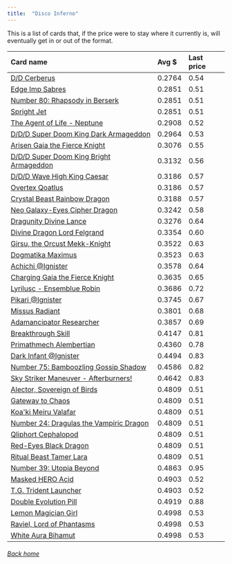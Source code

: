 ```yaml
---
title:  "Disco Inferno"
---
```


This is a list of cards that, if the price were to stay where it currently is, will eventually get in or out of the format.

| Card name | Avg $ | Last price |
| :-- | :-- | :-- |
[D/D Cerberus](https://db.ygoprodeck.com/card/?search=D/D%20Cerberus) | 0.2764 | 0.54 |
[Edge Imp Sabres](https://db.ygoprodeck.com/card/?search=Edge%20Imp%20Sabres) | 0.2851 | 0.51 |
[Number 80: Rhapsody in Berserk](https://db.ygoprodeck.com/card/?search=Number%2080:%20Rhapsody%20in%20Berserk) | 0.2851 | 0.51 |
[Spright Jet](https://db.ygoprodeck.com/card/?search=Spright%20Jet) | 0.2851 | 0.51 |
[The Agent of Life - Neptune](https://db.ygoprodeck.com/card/?search=The%20Agent%20of%20Life%20-%20Neptune) | 0.2908 | 0.52 |
[D/D/D Super Doom King Dark Armageddon](https://db.ygoprodeck.com/card/?search=D/D/D%20Super%20Doom%20King%20Dark%20Armageddon) | 0.2964 | 0.53 |
[Arisen Gaia the Fierce Knight](https://db.ygoprodeck.com/card/?search=Arisen%20Gaia%20the%20Fierce%20Knight) | 0.3076 | 0.55 |
[D/D/D Super Doom King Bright Armageddon](https://db.ygoprodeck.com/card/?search=D/D/D%20Super%20Doom%20King%20Bright%20Armageddon) | 0.3132 | 0.56 |
[D/D/D Wave High King Caesar](https://db.ygoprodeck.com/card/?search=D/D/D%20Wave%20High%20King%20Caesar) | 0.3186 | 0.57 |
[Overtex Qoatlus](https://db.ygoprodeck.com/card/?search=Overtex%20Qoatlus) | 0.3186 | 0.57 |
[Crystal Beast Rainbow Dragon](https://db.ygoprodeck.com/card/?search=Crystal%20Beast%20Rainbow%20Dragon) | 0.3188 | 0.57 |
[Neo Galaxy-Eyes Cipher Dragon](https://db.ygoprodeck.com/card/?search=Neo%20Galaxy-Eyes%20Cipher%20Dragon) | 0.3242 | 0.58 |
[Dragunity Divine Lance](https://db.ygoprodeck.com/card/?search=Dragunity%20Divine%20Lance) | 0.3276 | 0.64 |
[Divine Dragon Lord Felgrand](https://db.ygoprodeck.com/card/?search=Divine%20Dragon%20Lord%20Felgrand) | 0.3354 | 0.60 |
[Girsu, the Orcust Mekk-Knight](https://db.ygoprodeck.com/card/?search=Girsu,%20the%20Orcust%20Mekk-Knight) | 0.3522 | 0.63 |
[Dogmatika Maximus](https://db.ygoprodeck.com/card/?search=Dogmatika%20Maximus) | 0.3523 | 0.63 |
[Achichi @Ignister](https://db.ygoprodeck.com/card/?search=Achichi%20@Ignister) | 0.3578 | 0.64 |
[Charging Gaia the Fierce Knight](https://db.ygoprodeck.com/card/?search=Charging%20Gaia%20the%20Fierce%20Knight) | 0.3635 | 0.65 |
[Lyrilusc - Ensemblue Robin](https://db.ygoprodeck.com/card/?search=Lyrilusc%20-%20Ensemblue%20Robin) | 0.3686 | 0.72 |
[Pikari @Ignister](https://db.ygoprodeck.com/card/?search=Pikari%20@Ignister) | 0.3745 | 0.67 |
[Missus Radiant](https://db.ygoprodeck.com/card/?search=Missus%20Radiant) | 0.3801 | 0.68 |
[Adamancipator Researcher](https://db.ygoprodeck.com/card/?search=Adamancipator%20Researcher) | 0.3857 | 0.69 |
[Breakthrough Skill](https://db.ygoprodeck.com/card/?search=Breakthrough%20Skill) | 0.4147 | 0.81 |
[Primathmech Alembertian](https://db.ygoprodeck.com/card/?search=Primathmech%20Alembertian) | 0.4360 | 0.78 |
[Dark Infant @Ignister](https://db.ygoprodeck.com/card/?search=Dark%20Infant%20@Ignister) | 0.4494 | 0.83 |
[Number 75: Bamboozling Gossip Shadow](https://db.ygoprodeck.com/card/?search=Number%2075:%20Bamboozling%20Gossip%20Shadow) | 0.4586 | 0.82 |
[Sky Striker Maneuver - Afterburners!](https://db.ygoprodeck.com/card/?search=Sky%20Striker%20Maneuver%20-%20Afterburners!) | 0.4642 | 0.83 |
[Alector, Sovereign of Birds](https://db.ygoprodeck.com/card/?search=Alector,%20Sovereign%20of%20Birds) | 0.4809 | 0.51 |
[Gateway to Chaos](https://db.ygoprodeck.com/card/?search=Gateway%20to%20Chaos) | 0.4809 | 0.51 |
[Koa'ki Meiru Valafar](https://db.ygoprodeck.com/card/?search=Koa'ki%20Meiru%20Valafar) | 0.4809 | 0.51 |
[Number 24: Dragulas the Vampiric Dragon](https://db.ygoprodeck.com/card/?search=Number%2024:%20Dragulas%20the%20Vampiric%20Dragon) | 0.4809 | 0.51 |
[Qliphort Cephalopod](https://db.ygoprodeck.com/card/?search=Qliphort%20Cephalopod) | 0.4809 | 0.51 |
[Red-Eyes Black Dragon](https://db.ygoprodeck.com/card/?search=Red-Eyes%20Black%20Dragon) | 0.4809 | 0.51 |
[Ritual Beast Tamer Lara](https://db.ygoprodeck.com/card/?search=Ritual%20Beast%20Tamer%20Lara) | 0.4809 | 0.51 |
[Number 39: Utopia Beyond](https://db.ygoprodeck.com/card/?search=Number%2039:%20Utopia%20Beyond) | 0.4863 | 0.95 |
[Masked HERO Acid](https://db.ygoprodeck.com/card/?search=Masked%20HERO%20Acid) | 0.4903 | 0.52 |
[T.G. Trident Launcher](https://db.ygoprodeck.com/card/?search=T.G.%20Trident%20Launcher) | 0.4903 | 0.52 |
[Double Evolution Pill](https://db.ygoprodeck.com/card/?search=Double%20Evolution%20Pill) | 0.4919 | 0.88 |
[Lemon Magician Girl](https://db.ygoprodeck.com/card/?search=Lemon%20Magician%20Girl) | 0.4998 | 0.53 |
[Raviel, Lord of Phantasms](https://db.ygoprodeck.com/card/?search=Raviel,%20Lord%20of%20Phantasms) | 0.4998 | 0.53 |
[White Aura Bihamut](https://db.ygoprodeck.com/card/?search=White%20Aura%20Bihamut) | 0.4998 | 0.53 |

###### [Back home](index)